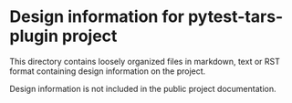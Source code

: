 Design information for pytest-tars-plugin project
=================================================

This directory contains loosely organized files in markdown, text or RST format
containing design information on the project.

Design information is not included in the public project documentation.
